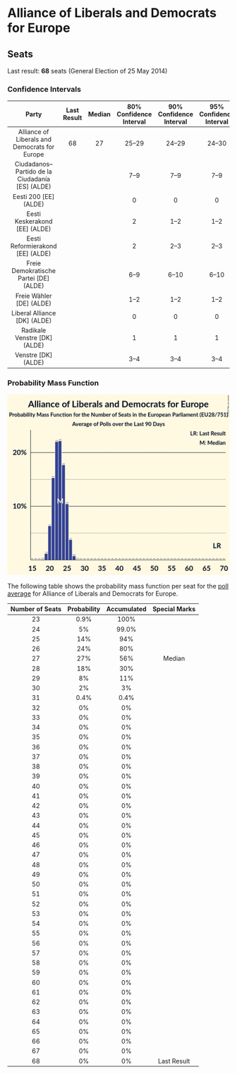 # Alliance of Liberals and Democrats for Europe

## Seats

Last result: **68** seats (General Election of 25 May 2014)

### Confidence Intervals

| Party | Last Result | Median | 80% Confidence Interval | 90% Confidence Interval | 95% Confidence Interval | 99% Confidence Interval |
|:-----:|:-----------:|:------:|:-----------------------:|:-----------------------:|:-----------------------:|:-----------------------:|
| Alliance of Liberals and Democrats for Europe | 68 | 27 | 25–29 | 24–29 | 24–30 | 23–30 |
| Ciudadanos–Partido de la Ciudadanía [ES] (ALDE) | |  | 7–9 | 7–9 | 7–9 | 7–10 |
| Eesti 200 [EE] (ALDE) | |  | 0 | 0 | 0 | 0 |
| Eesti Keskerakond [EE] (ALDE) | |  | 2 | 1–2 | 1–2 | 1–2 |
| Eesti Reformierakond [EE] (ALDE) | |  | 2 | 2–3 | 2–3 | 2–3 |
| Freie Demokratische Partei [DE] (ALDE) | |  | 6–9 | 6–10 | 6–10 | 6–10 |
| Freie Wähler [DE] (ALDE) | |  | 1–2 | 1–2 | 1–2 | 1–2 |
| Liberal Alliance [DK] (ALDE) | |  | 0 | 0 | 0 | 0 |
| Radikale Venstre [DK] (ALDE) | |  | 1 | 1 | 1 | 0–2 |
| Venstre [DK] (ALDE) | |  | 3–4 | 3–4 | 3–4 | 3–4 |

### Probability Mass Function

![Graph with seats probability mass function not yet produced](average-2019-07-31-seats-pmf-allianceofliberalsanddemocratsforeurope.png "Seats Probability Mass Function")

The following table shows the probability mass function per seat for the [poll average](average-2019-07-31.html) for Alliance of Liberals and Democrats for Europe.

| Number of Seats | Probability | Accumulated | Special Marks |
|:---------------:|:-----------:|:-----------:|:-------------:|
| 23 | 0.9% | 100% |  |
| 24 | 5% | 99.0% |  |
| 25 | 14% | 94% |  |
| 26 | 24% | 80% |  |
| 27 | 27% | 56% | Median |
| 28 | 18% | 30% |  |
| 29 | 8% | 11% |  |
| 30 | 2% | 3% |  |
| 31 | 0.4% | 0.4% |  |
| 32 | 0% | 0% |  |
| 33 | 0% | 0% |  |
| 34 | 0% | 0% |  |
| 35 | 0% | 0% |  |
| 36 | 0% | 0% |  |
| 37 | 0% | 0% |  |
| 38 | 0% | 0% |  |
| 39 | 0% | 0% |  |
| 40 | 0% | 0% |  |
| 41 | 0% | 0% |  |
| 42 | 0% | 0% |  |
| 43 | 0% | 0% |  |
| 44 | 0% | 0% |  |
| 45 | 0% | 0% |  |
| 46 | 0% | 0% |  |
| 47 | 0% | 0% |  |
| 48 | 0% | 0% |  |
| 49 | 0% | 0% |  |
| 50 | 0% | 0% |  |
| 51 | 0% | 0% |  |
| 52 | 0% | 0% |  |
| 53 | 0% | 0% |  |
| 54 | 0% | 0% |  |
| 55 | 0% | 0% |  |
| 56 | 0% | 0% |  |
| 57 | 0% | 0% |  |
| 58 | 0% | 0% |  |
| 59 | 0% | 0% |  |
| 60 | 0% | 0% |  |
| 61 | 0% | 0% |  |
| 62 | 0% | 0% |  |
| 63 | 0% | 0% |  |
| 64 | 0% | 0% |  |
| 65 | 0% | 0% |  |
| 66 | 0% | 0% |  |
| 67 | 0% | 0% |  |
| 68 | 0% | 0% | Last Result |


